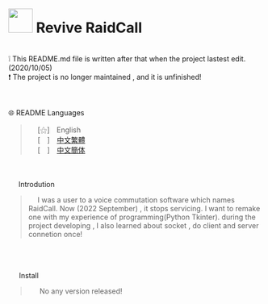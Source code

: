  
# <img src="https://media.discordapp.net/attachments/879008540839256134/995393684776439808/unknown.png" width=48> **Revive RaidCall**
<br>
❕ This README.md file is written after that when the project lastest edit. (2020/10/05)<br>
❗ The project is no longer maintained , and it is unfinished!<br>
<br>
&nbsp;

🌐 README Languages
>&emsp;&nbsp;[⚝]　English<br>
&emsp;&nbsp;[　]　[中文繁體](https://github.com/mcg25035/Raidcall-Revive/blob/master/README/README_TC.md) <br>
&emsp;&nbsp;[　]　[中文簡体](https://github.com/mcg25035/Raidcall-Revive/blob/master/README/README_SC.md)

<br><br>
<img src="https://media.discordapp.net/attachments/763787703958372402/992695856492982352/unknown.png" width=16> Introdution

>&emsp;&nbsp;I was a user to a voice commutation software which names RaidCall. Now (2022 September) , it stops servicing. I want to remake one with my experience of programming(Python Tkinter). during the project developing , I also learned about socket , do client and server connetion once!

<br><br>

<img src="https://cdn.discordapp.com/attachments/763787703958372402/992716242706255932/unknown.png" width=17> Install

>&emsp;&nbsp; No any version released!




 
